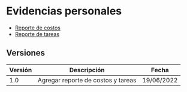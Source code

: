 # Evidencias personales

- [Reporte de costos](https://drive.google.com/file/d/1Gw2no12LqgceqtFhTPoLi7m024LzTqpr/view?usp=sharing)
- [Reporte de tareas](https://drive.google.com/file/d/1JhPp--Tkg8c-fkY_idndOrPy7K1thKts/view?usp=sharing)

## Versiones

| Versión | Descripción                                            | Fecha      |
| ------- | ------------------------------------------------------ | ---------- |
| 1.0     | Agregar reporte de costos y tareas | 19/06/2022 |